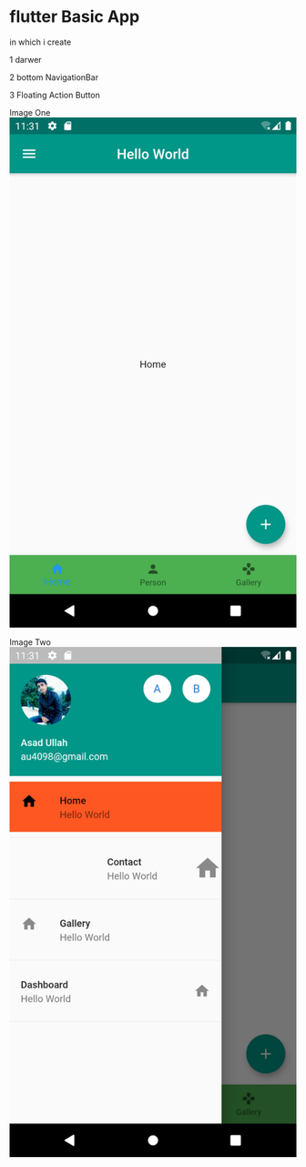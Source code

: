 # flutter Basic App

in which i create 

1 darwer

2 bottom NavigationBar

3 Floating Action Button

Image One
![](image_one.png)

Image Two
![](image_two.png)

